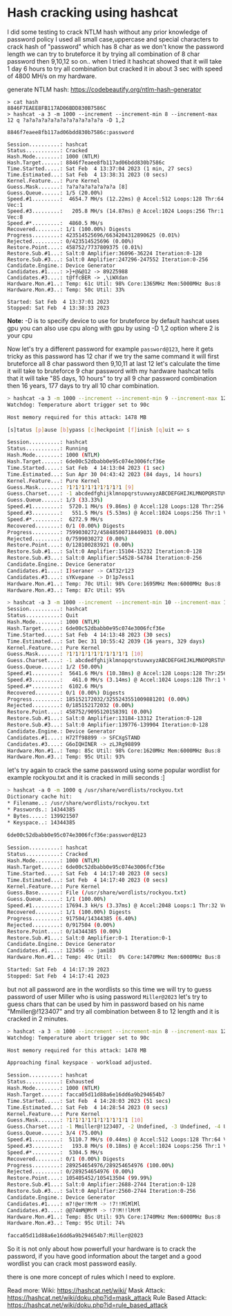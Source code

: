 # Hash cracking using hashcat

I did some testing to crack NTLM hash without any prior knowledge of password policy I used all small case,uppercase and special characters to crack hash of "password"  which has 8 char as we don't know the password length we can try to bruteforce it by trying all combination of 8 char password then 9,10,12 so on.. when I tried it hashcat showed that it will take 1 day 6 hours to try all combination but cracked it in about 3 sec with speed of 4800 MH/s on my hardware.

generate NTLM hash: https://codebeautify.org/ntlm-hash-generator

```
> cat hash
8846F7EAEE8FB117AD06BDD830B7586C
> hashcat -a 3 -m 1000 --increment --increment-min 8 --increment-max 12 q ?a?a?a?a?a?a?a?a?a?a?a?a?a -D 1,2

8846f7eaee8fb117ad06bdd830b7586c:password                 
                                                          
Session..........: hashcat
Status...........: Cracked
Hash.Mode........: 1000 (NTLM)
Hash.Target......: 8846f7eaee8fb117ad06bdd830b7586c
Time.Started.....: Sat Feb  4 13:37:04 2023 (1 min, 27 secs)
Time.Estimated...: Sat Feb  4 13:38:31 2023 (0 secs)
Kernel.Feature...: Pure Kernel
Guess.Mask.......: ?a?a?a?a?a?a?a?a [8]
Guess.Queue......: 1/5 (20.00%)
Speed.#1.........:  4654.7 MH/s (12.22ms) @ Accel:512 Loops:128 Thr:64 Vec:1
Speed.#3.........:   205.8 MH/s (14.87ms) @ Accel:1024 Loops:256 Thr:1 Vec:8
Speed.#*.........:  4860.5 MH/s
Recovered........: 1/1 (100.00%) Digests
Progress.........: 423514525696/6634204312890625 (0.01%)
Rejected.........: 0/423514525696 (0.00%)
Restore.Point....: 458752/7737809375 (0.01%)
Restore.Sub.#1...: Salt:0 Amplifier:36096-36224 Iteration:0-128
Restore.Sub.#3...: Salt:0 Amplifier:247296-247552 Iteration:0-256
Candidate.Engine.: Device Generator
Candidates.#1....: >}+@&@12 -> 892Z5988
Candidates.#3....: t@ffcBER -> ,\iWXdan
Hardware.Mon.#1..: Temp: 61c Util: 98% Core:1365MHz Mem:5000MHz Bus:8
Hardware.Mon.#3..: Temp: 50c Util: 33%

Started: Sat Feb  4 13:37:01 2023
Stopped: Sat Feb  4 13:38:33 2023

```

**Note:** -D is to specify device to use for bruteforce by default hashcat uses gpu you can also use cpu along with gpu by using -D 1,2 option where 2 is your cpu 

Now let's try a different password for example `password@123`, here it gets tricky as this password has 12 char if we try the same command it will first bruteforce all 8 char password then 9,10,11 at last 12 let's calculate the time it will take to bruteforce 9 char password with my hardware hashcat tells that it will take "85 days, 10 hours" to try all 9 char password combination then 16 years, 177 days to try all 10 char combination.


```bash
> hashcat -a 3 -m 1000 --increment --increment-min 9 --increment-max 12 -1 "abcdedfghijklmnopqrstuvwxyzABCDEFGHIJKLMNOPQRSTUVWXYZ0123456789\!@#$%*&()" q ?1?1?1?1?1?1?1?1?1?1?1 -D 1,2
Watchdog: Temperature abort trigger set to 90c

Host memory required for this attack: 1478 MB

[s]tatus [p]ause [b]ypass [c]heckpoint [f]inish [q]uit => s

Session..........: hashcat
Status...........: Running
Hash.Mode........: 1000 (NTLM)
Hash.Target......: 6de00c52dbabb0e95c074e3006fcf36e
Time.Started.....: Sat Feb  4 14:13:04 2023 (1 sec)
Time.Estimated...: Sun Apr 30 04:43:42 2023 (84 days, 14 hours)
Kernel.Feature...: Pure Kernel
Guess.Mask.......: ?1?1?1?1?1?1?1?1?1 [9]
Guess.Charset....: -1 abcdedfghijklmnopqrstuvwxyzABCDEFGHIJKLMNOPQRSTUVWXYZ0123456789!@#$%*&(), -2 Undefined, -3 Undefined, -4 Undefined 
Guess.Queue......: 1/3 (33.33%)
Speed.#1.........:  5720.1 MH/s (9.86ms) @ Accel:128 Loops:128 Thr:256 Vec:1
Speed.#3.........:   551.5 MH/s (5.53ms) @ Accel:1024 Loops:256 Thr:1 Vec:8
Speed.#*.........:  6272.9 MH/s
Recovered........: 0/1 (0.00%) Digests
Progress.........: 7599030272/45848500718449031 (0.00%)
Rejected.........: 0/7599030272 (0.00%)
Restore.Point....: 0/128100283921 (0.00%)
Restore.Sub.#1...: Salt:0 Amplifier:15104-15232 Iteration:0-128
Restore.Sub.#3...: Salt:0 Amplifier:54528-54784 Iteration:0-256
Candidate.Engine.: Device Generator
Candidates.#1....: I)seraner -> CAT32r123
Candidates.#3....: sYKvepane -> D!1p7ess1
Hardware.Mon.#1..: Temp: 70c Util: 98% Core:1695MHz Mem:6000MHz Bus:8
Hardware.Mon.#3..: Temp: 87c Util: 95%
```

```bash
> hashcat -a 3 -m 1000 --increment --increment-min 10 --increment-max 12 -1 "abcdedfghijklmnopqrstuvwxyzABCDEFGHIJKLMNOPQRSTUVWXYZ0123456789\!@#$%*&()" q ?1?1?1?1?1?1?1?1?1?1?1 -D 1,2
Session..........: hashcat                                
Status...........: Quit
Hash.Mode........: 1000 (NTLM)
Hash.Target......: 6de00c52dbabb0e95c074e3006fcf36e
Time.Started.....: Sat Feb  4 14:13:48 2023 (30 secs)
Time.Estimated...: Sat Dec 31 10:55:42 2039 (16 years, 329 days)
Kernel.Feature...: Pure Kernel
Guess.Mask.......: ?1?1?1?1?1?1?1?1?1?1 [10]
Guess.Charset....: -1 abcdedfghijklmnopqrstuvwxyzABCDEFGHIJKLMNOPQRSTUVWXYZ0123456789!@#$%*&(), -2 Undefined, -3 Undefined, -4 Undefined 
Guess.Queue......: 1/2 (50.00%)
Speed.#1.........:  5641.6 MH/s (10.38ms) @ Accel:128 Loops:128 Thr:256 Vec:1
Speed.#3.........:   461.0 MH/s (3.14ms) @ Accel:1024 Loops:128 Thr:1 Vec:8
Speed.#*.........:  6102.6 MH/s
Recovered........: 0/1 (0.00%) Digests
Progress.........: 185152172032/3255243551009881201 (0.00%)
Rejected.........: 0/185152172032 (0.00%)
Restore.Point....: 458752/9095120158391 (0.00%)
Restore.Sub.#1...: Salt:0 Amplifier:13184-13312 Iteration:0-128
Restore.Sub.#3...: Salt:0 Amplifier:139776-139904 Iteration:0-128
Candidate.Engine.: Device Generator
Candidates.#1....: H72Tf98899 -> SFCXgSTAND
Candidates.#3....: G6oIQHINER -> zLJRg98899
Hardware.Mon.#1..: Temp: 85c Util: 98% Core:1620MHz Mem:6000MHz Bus:8
Hardware.Mon.#3..: Temp: 95c Util: 93%
```

let's try again to crack the same password using some popular wordlist for example rockyou.txt and it is cracked in milli seconds :]

```bash
> hashcat -a 0 -m 1000 q /usr/share/wordlists/rockyou.txt
Dictionary cache hit:
* Filename..: /usr/share/wordlists/rockyou.txt
* Passwords.: 14344385
* Bytes.....: 139921507
* Keyspace..: 14344385

6de00c52dbabb0e95c074e3006fcf36e:password@123             
                                                          
Session..........: hashcat
Status...........: Cracked
Hash.Mode........: 1000 (NTLM)
Hash.Target......: 6de00c52dbabb0e95c074e3006fcf36e
Time.Started.....: Sat Feb  4 14:17:40 2023 (0 secs)
Time.Estimated...: Sat Feb  4 14:17:40 2023 (0 secs)
Kernel.Feature...: Pure Kernel
Guess.Base.......: File (/usr/share/wordlists/rockyou.txt)
Guess.Queue......: 1/1 (100.00%)
Speed.#1.........: 17694.3 kH/s (3.37ms) @ Accel:2048 Loops:1 Thr:32 Vec:1
Recovered........: 1/1 (100.00%) Digests
Progress.........: 917504/14344385 (6.40%)
Rejected.........: 0/917504 (0.00%)
Restore.Point....: 0/14344385 (0.00%)
Restore.Sub.#1...: Salt:0 Amplifier:0-1 Iteration:0-1
Candidate.Engine.: Device Generator
Candidates.#1....: 123456 -> jam183
Hardware.Mon.#1..: Temp: 49c Util:  0% Core:1470MHz Mem:6000MHz Bus:8

Started: Sat Feb  4 14:17:39 2023
Stopped: Sat Feb  4 14:17:41 2023
```

but not all password are in the wordlists so this time we will try to guess password of user Miller who is using password `Miller@2023` let's try to guess chars that can be used by him in password based on his name "Mmiller@!123407" and try all combination between 8 to 12 length and it is cracked in 2 minutes.

```bash
> hashcat -a 3 -m 1000 --increment --increment-min 8 --increment-max 12 -1 "Mmiller@\!123407" q ?1?1?1?1?1?1?1?1?1?1?1 -D 1,2
Watchdog: Temperature abort trigger set to 90c

Host memory required for this attack: 1478 MB

Approaching final keyspace - workload adjusted.       

Session..........: hashcat                                
Status...........: Exhausted
Hash.Mode........: 1000 (NTLM)
Hash.Target......: facca05d11d88a6e16dd6a9b294654b7
Time.Started.....: Sat Feb  4 14:28:03 2023 (51 secs)
Time.Estimated...: Sat Feb  4 14:28:54 2023 (0 secs)
Kernel.Feature...: Pure Kernel
Guess.Mask.......: ?1?1?1?1?1?1?1?1?1?1 [10]
Guess.Charset....: -1 Mmiller@!123407, -2 Undefined, -3 Undefined, -4 Undefined 
Guess.Queue......: 3/4 (75.00%)
Speed.#1.........:  5110.7 MH/s (0.44ms) @ Accel:512 Loops:128 Thr:64 Vec:1
Speed.#3.........:   193.8 MH/s (0.18ms) @ Accel:1024 Loops:256 Thr:1 Vec:8
Speed.#*.........:  5304.5 MH/s
Recovered........: 0/1 (0.00%) Digests
Progress.........: 289254654976/289254654976 (100.00%)
Rejected.........: 0/289254654976 (0.00%)
Restore.Point....: 105405452/105413504 (99.99%)
Restore.Sub.#1...: Salt:0 Amplifier:2688-2744 Iteration:0-128
Restore.Sub.#3...: Salt:0 Amplifier:2560-2744 Iteration:0-256
Candidate.Engine.: Device Generator
Candidates.#1....: m7!@er!MrM -> !7!!MlMlMl
Candidates.#3....: @@74mM@MrM -> !7!M!!lMrM
Hardware.Mon.#1..: Temp: 85c Util: 93% Core:1740MHz Mem:6000MHz Bus:8
Hardware.Mon.#3..: Temp: 95c Util: 74%

facca05d11d88a6e16dd6a9b294654b7:Miller@2023
```

So it is not only about how powerfull your hardware is to crack the password, if you have good information about the target and a good wordlist you can crack most password easily.

there is one more concept of rules which I need to explore.

Read more:
Wiki: https://hashcat.net/wiki/
Mask Attack: https://hashcat.net/wiki/doku.php?id=mask_attack
Rule Based Attack: https://hashcat.net/wiki/doku.php?id=rule_based_attack

